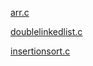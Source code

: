 [arr.c](https://github.com/19ecb132/19ECB132/blob/main/arr.c)

[doublelinkedlist.c](https://github.com/19ecb132/19ECB132/blob/main/doublelinkedlist.c)

[insertionsort.c](https://github.com/19ecb132/19ECB132/blob/main/insertionsort.c)

